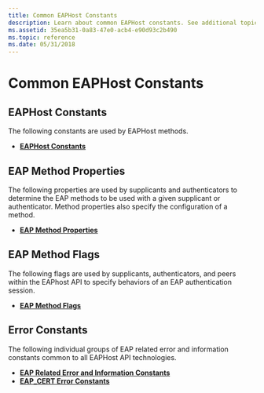 ```yaml
---
title: Common EAPHost Constants
description: Learn about common EAPHost constants. See additional topics like EAP method properties and EAP method flags.
ms.assetid: 35ea5b31-0a83-47e0-acb4-e90d93c2b490
ms.topic: reference
ms.date: 05/31/2018
---
```


# Common EAPHost Constants

## EAPHost Constants

The following constants are used by EAPHost methods.

-   [**EAPHost Constants**](eaphost-constants.md)

## EAP Method Properties

The following properties are used by supplicants and authenticators to determine the EAP methods to be used with a given supplicant or authenticator. Method properties also specify the configuration of a method.

-   [**EAP Method Properties**](eap-method-properties.md)

## EAP Method Flags

The following flags are used by supplicants, authenticators, and peers within the EAPhost API to specify behaviors of an EAP authentication session.

-   [**EAP Method Flags**](eap-method-flags.md)

## Error Constants

The following individual groups of EAP related error and information constants common to all EAPHost API technologies.

-   [**EAP Related Error and Information Constants**](eap-related-error-and-information-constants.md)
-   [**EAP\_CERT Error Constants**](eap-cert-error-constants.md)

 

 




